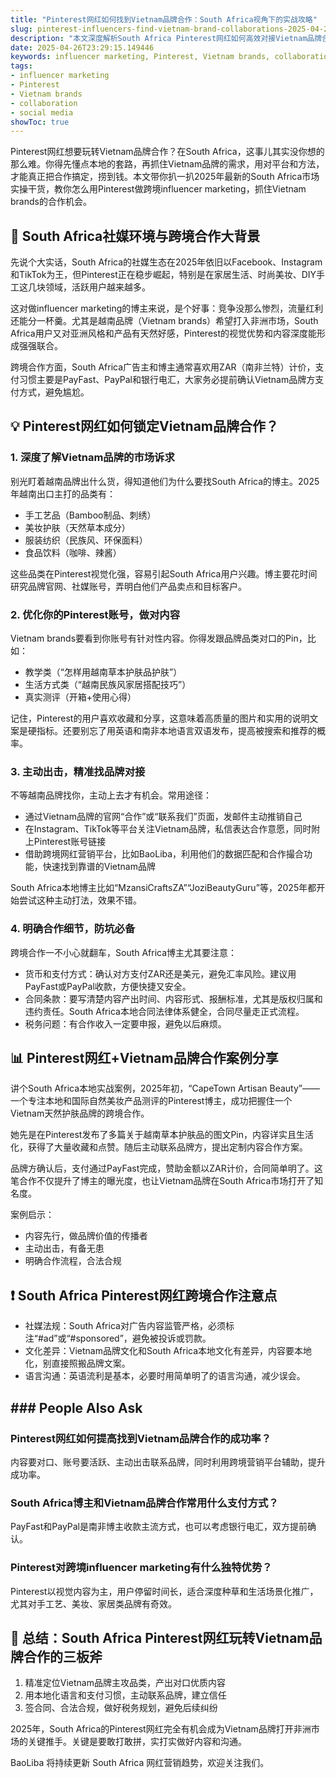 ```yaml
---
title: "Pinterest网红如何找到Vietnam品牌合作：South Africa视角下的实战攻略"
slug: pinterest-influencers-find-vietnam-brand-collaborations-2025-04-26
description: "本文深度解析South Africa Pinterest网红如何高效对接Vietnam品牌合作，结合本地支付、社媒玩法与法律文化，助你2025年跨境合作快速落地。"
date: 2025-04-26T23:29:15.149446
keywords: influencer marketing, Pinterest, Vietnam brands, collaboration, social media
tags:
- influencer marketing
- Pinterest
- Vietnam brands
- collaboration
- social media
showToc: true
---
```


Pinterest网红想要玩转Vietnam品牌合作？在South Africa，这事儿其实没你想的那么难。你得先懂点本地的套路，再抓住Vietnam品牌的需求，用对平台和方法，才能真正把合作搞定，捞到钱。本文带你扒一扒2025年最新的South Africa市场实操干货，教你怎么用Pinterest做跨境influencer marketing，抓住Vietnam brands的合作机会。

## 📢 South Africa社媒环境与跨境合作大背景

先说个大实话，South Africa的社媒生态在2025年依旧以Facebook、Instagram和TikTok为王，但Pinterest正在稳步崛起，特别是在家居生活、时尚美妆、DIY手工这几块领域，活跃用户越来越多。

这对做influencer marketing的博主来说，是个好事：竞争没那么惨烈，流量红利还能分一杯羹。尤其是越南品牌（Vietnam brands）希望打入非洲市场，South Africa用户又对亚洲风格和产品有天然好感，Pinterest的视觉优势和内容深度能形成强强联合。

跨境合作方面，South Africa广告主和博主通常喜欢用ZAR（南非兰特）计价，支付习惯主要是PayFast、PayPal和银行电汇，大家务必提前确认Vietnam品牌方支付方式，避免尴尬。

## 💡 Pinterest网红如何锁定Vietnam品牌合作？

### 1. 深度了解Vietnam品牌的市场诉求

别光盯着越南品牌出什么货，得知道他们为什么要找South Africa的博主。2025年越南出口主打的品类有：

- 手工艺品（Bamboo制品、刺绣）
- 美妆护肤（天然草本成分）
- 服装纺织（民族风、环保面料）
- 食品饮料（咖啡、辣酱）

这些品类在Pinterest视觉化强，容易引起South Africa用户兴趣。博主要花时间研究品牌官网、社媒账号，弄明白他们产品卖点和目标客户。

### 2. 优化你的Pinterest账号，做对内容

Vietnam brands要看到你账号有针对性内容。你得发跟品牌品类对口的Pin，比如：

- 教学类（“怎样用越南草本护肤品护肤”）
- 生活方式类（“越南民族风家居搭配技巧”）
- 真实测评（开箱+使用心得）

记住，Pinterest的用户喜欢收藏和分享，这意味着高质量的图片和实用的说明文案是硬指标。还要别忘了用英语和南非本地语言双语发布，提高被搜索和推荐的概率。

### 3. 主动出击，精准找品牌对接

不等越南品牌找你，主动上去才有机会。常用途径：

- 通过Vietnam品牌的官网“合作”或“联系我们”页面，发邮件主动推销自己
- 在Instagram、TikTok等平台关注Vietnam品牌，私信表达合作意愿，同时附上Pinterest账号链接
- 借助跨境网红营销平台，比如BaoLiba，利用他们的数据匹配和合作撮合功能，快速找到靠谱的Vietnam品牌

South Africa本地博主比如“MzansiCraftsZA”“JoziBeautyGuru”等，2025年都开始尝试这种主动打法，效果不错。

### 4. 明确合作细节，防坑必备

跨境合作一不小心就翻车，South Africa博主尤其要注意：

- 货币和支付方式：确认对方支付ZAR还是美元，避免汇率风险。建议用PayFast或PayPal收款，方便快捷又安全。
- 合同条款：要写清楚内容产出时间、内容形式、报酬标准，尤其是版权归属和违约责任。South Africa本地合同法律体系健全，合同尽量走正式流程。
- 税务问题：有合作收入一定要申报，避免以后麻烦。

## 📊 Pinterest网红+Vietnam品牌合作案例分享

讲个South Africa本地实战案例，2025年初，“CapeTown Artisan Beauty”——一个专注本地和国际自然美妆产品测评的Pinterest博主，成功把握住一个Vietnam天然护肤品牌的跨境合作。

她先是在Pinterest发布了多篇关于越南草本护肤品的图文Pin，内容详实且生活化，获得了大量收藏和点赞。随后主动联系品牌方，提出定制内容合作方案。

品牌方确认后，支付通过PayFast完成，赞助金额以ZAR计价，合同简单明了。这笔合作不仅提升了博主的曝光度，也让Vietnam品牌在South Africa市场打开了知名度。

案例启示：

- 内容先行，做品牌价值的传播者
- 主动出击，有备无患
- 明确合作流程，合法合规

## ❗ South Africa Pinterest网红跨境合作注意点

- 社媒法规：South Africa对广告内容监管严格，必须标注“#ad”或“#sponsored”，避免被投诉或罚款。
- 文化差异：Vietnam品牌文化和South Africa本地文化有差异，内容要本地化，别直接照搬品牌文案。
- 语言沟通：英语流利是基本，必要时用简单明了的语言沟通，减少误会。

## ### People Also Ask

### Pinterest网红如何提高找到Vietnam品牌合作的成功率？

内容要对口、账号要活跃、主动出击联系品牌，同时利用跨境营销平台辅助，提升成功率。

### South Africa博主和Vietnam品牌合作常用什么支付方式？

PayFast和PayPal是南非博主收款主流方式，也可以考虑银行电汇，双方提前确认。

### Pinterest对跨境influencer marketing有什么独特优势？

Pinterest以视觉内容为主，用户停留时间长，适合深度种草和生活场景化推广，尤其对手工艺、美妆、家居类品牌有奇效。

## 📢 总结：South Africa Pinterest网红玩转Vietnam品牌合作的三板斧

1. 精准定位Vietnam品牌主攻品类，产出对口优质内容  
2. 用本地化语言和支付习惯，主动联系品牌，建立信任  
3. 签合同、合法合规，做好税务规划，避免后续纠纷  

2025年，South Africa的Pinterest网红完全有机会成为Vietnam品牌打开非洲市场的关键推手。关键是要敢打敢拼，实打实做好内容和沟通。

BaoLiba 将持续更新 South Africa 网红营销趋势，欢迎关注我们。